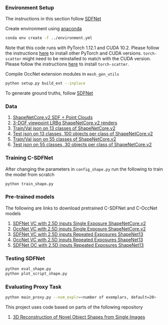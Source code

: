 ### Environment Setup
The instructions in this section follow [SDFNet](https://github.com/rehg-lab/3DShapeGen/tree/master/SDFNet)

Create environment using [anaconda](https://docs.conda.io/projects/conda/en/latest/user-guide/install/)
```bash
conda env create -f ../environment.yml
```
Note that this code runs with PyTorch 1.12.1 and CUDA 10.2. Please follow the instructions [here](https://pytorch.org/get-started/locally/) to install other PyTorch and CUDA versions. `torch-scatter` might need to be reinstalled to match with the CUDA version. Please follow the instructions [here](https://pytorch-geometric.readthedocs.io/en/latest/notes/installation.html) to install `torch-scatter`.

Compile OccNet extension modules in `mesh_gen_utils`
```bash
python setup.py build_ext --inplace
```
To generate ground truths, follow [SDFNet](https://github.com/rehg-lab/3DShapeGen/tree/master/SDFNet)

### Data
1. [ShapeNetCore.v2 SDF + Point Clouds](https://www.dropbox.com/s/75lxxtmxkdr1be9/ShapeNet55_sdf.tar)
1. [3-DOF viewpoint LRBg ShapeNetCore.v2 renders](https://www.dropbox.com/s/yw03ohg04834vvv/ShapeNet55_3DOF-VC_LRBg.tar)
1. [Train/Val json on 13 classes of ShapeNetCore.v2](https://www.dropbox.com/s/7shqu6krvs9x1ib/data_split.json)
1. [Test json on 13 classes, 100 objects per class of ShapeNetCore.v2](https://www.dropbox.com/s/7ig5n662gv0uq6k/sample.json)
1. [Train/Val json on 55 classes of ShapeNetCore.v2](https://www.dropbox.com/s/7shqu6krvs9x1ib/data_split_55.json)
1. [Test json on 55 classes, 30 objects per class of ShapeNetCore.v2](https://www.dropbox.com/s/ryca8on5uhhmt04/sample_30obj_55.json)

### Training C-SDFNet
After changing the parameters in `config_shape.py` run the following to train the model from scratch
```bash
python train_shape.py
```
### Pre-trained models
The following are links to download pretrained C-SDFNet and C-OccNet models
1. [SDFNet VC with 2.5D inputs Single Exposure ShapeNetCore.v2](https://www.dropbox.com/sh/tnx34ony9y4wwsi/AABSkTG4lbtfzmLGDf6QHpOWa)
2. [OccNet VC with 2.5D inputs Single Exposure ShapeNetCore.v2](https://www.dropbox.com/sh/3jszdblnxtiit6z/AADZIvfPuTcl-wA7O1WU0UITa)
3. [SDFNet VC with 2.5D inputs Repeated Exposures ShapeNet13](https://www.dropbox.com/sh/ozdl057aiyka926/AADXpbgLBsO9Yfzw9TGOkYMYa)
4. [OccNet VC with 2.5D inputs Repeated Exposures ShapeNet13](https://www.dropbox.com/sh/eb2b0yhuq3tovqh/AABxF1A2bOgeMhpsKzYY5eUza)
5. [SDFNet OC with 2.5D inputs Repeated Exposures ShapeNet13](https://www.dropbox.com/sh/j9y8r4y6aszhb2j/AADNl6Qagd1NZ1VHIJ81hv8ea)

### Testing SDFNet
```bash
python eval_shape.py
python plot_script_shape.py
```

### Evaluating Proxy Task
```bash
python main_proxy.py --num_explr=<number of exemplars, default=20>
```
This project uses code based on parts of the following repository

1. [3D Reconstruction of Novel Object Shapes from Single Images](https://github.com/rehg-lab/3DShapeGen)

